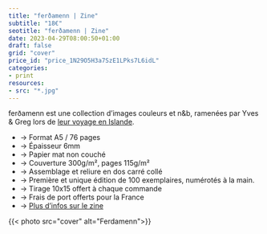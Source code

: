 ```yaml
---
title: "ferðamenn | Zine"
subtitle: "18€"
seotitle: "ferðamenn | Zine"
date: 2023-04-29T08:00:50+01:00
draft: false
grid: "cover"
price_id: "price_1N29O5H3a7SzE1LPks7L6idL"
categories:
- print
resources:
- src: "*.jpg"
---
```


ferðamenn est une collection d’images couleurs et n&b, ramenées par Yves & Greg lors de [leur voyage en Islande](https://deploy-preview-136--dazzling-pike-8ee366.netlify.app/le-paradoxe-islandais/).  

* → Format A5 / 76 pages
* → Épaisseur 6mm
* → Papier mat non couché 
* → Couverture 300g/m², pages 115g/m²
* → Assemblage et reliure en dos carré collé
* → Première et unique édition de 100 exemplaires, numérotés à la main.
* → Tirage 10x15 offert à chaque commande
* → Frais de port offerts pour la France
* → [Plus d’infos sur le zine](https://gregorymignard.com/ferdamenn)

{{< photo src="cover" alt="Ferdamenn">}}

